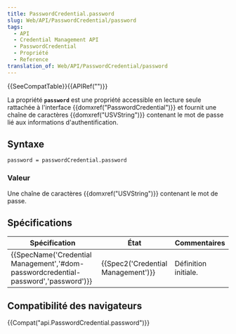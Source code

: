 ```yaml
---
title: PasswordCredential.password
slug: Web/API/PasswordCredential/password
tags:
  - API
  - Credential Management API
  - PasswordCredential
  - Propriété
  - Reference
translation_of: Web/API/PasswordCredential/password
---
```

{{SeeCompatTable}}{{APIRef("")}}

La propriété **`password`** est une propriété accessible en lecture seule rattachée à l'interface {{domxref("PasswordCredential")}} et fournit une chaîne de caractères {{domxref("USVString")}} contenant le mot de passe lié aux informations d'authentification.

## Syntaxe

    password = passwordCredential.password

### Valeur

Une chaîne de caractères {{domxref("USVString")}} contenant le mot de passe.

## Spécifications

| Spécification                                                                                                    | État                                         | Commentaires         |
| ---------------------------------------------------------------------------------------------------------------- | -------------------------------------------- | -------------------- |
| {{SpecName('Credential Management','#dom-passwordcredential-password','password')}} | {{Spec2('Credential Management')}} | Définition initiale. |

## Compatibilité des navigateurs

{{Compat("api.PasswordCredential.password")}}
